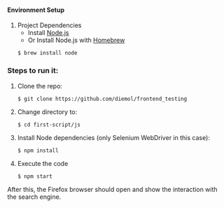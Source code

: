 #### Environment Setup

1. Project Dependencies
    * Install [Node.js](https://nodejs.org/en/)
    * Or Install Node.js with [Homebrew](http://brew.sh/)
    ```
    $ brew install node
    ```

### Steps to run it:

1. Clone the repo:

    ```
    $ git clone https://github.com/diemol/frontend_testing
    ```
1. Change directory to:

    ```
    $ cd first-script/js
    ```
1. Install Node dependencies (only Selenium WebDriver in this case):

    ```
    $ npm install
    ```
1. Execute the code

	```
	$ npm start
	```

After this, the Firefox browser should open and show the interaction with the search engine.
